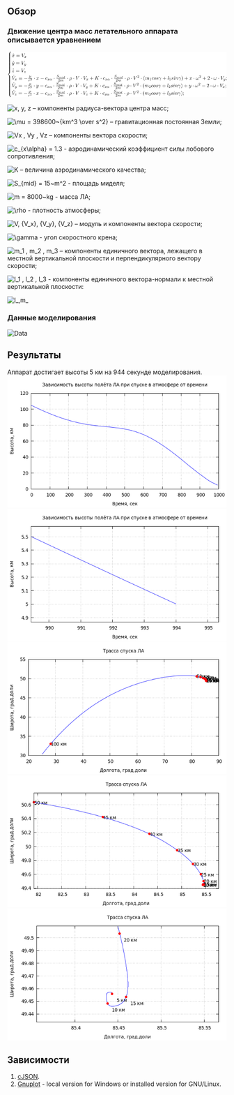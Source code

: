 ## Обзор
### Движение центра масс летательного аппарата описывается уравнением
![СДУ](/img/DE.png)

![x, y, z](https://tex.s2cms.ru/svg/x%2C%20y%2C%20z) – компоненты радиуса-вектора центра масс;

![\mu = 398600~{km^3 \over s^2}](https://tex.s2cms.ru/svg/%5Cmu%20%3D%20398600~%7Bkm%5E3%20%5Cover%20s%5E2%7D) – гравитационная постоянная Земли;

![Vx , Vy , Vz](https://tex.s2cms.ru/svg/Vx%20%2C%20Vy%20%2C%20Vz) – компоненты вектора скорости;

![c_{x\alpha} = 1.3](https://tex.s2cms.ru/svg/c_%7Bx%5Calpha%7D%20%3D%201.3) - аэродинамический коэффициент силы лобового сопротивления;

![K](https://tex.s2cms.ru/svg/K) – величина аэродинамического качества;

![S_{mid}  = 15~m^2](https://tex.s2cms.ru/svg/S_%7Bmid%7D%20%20%3D%2015~m%5E2) - площадь миделя;

![m = 8000~kg](https://tex.s2cms.ru/svg/m%20%3D%208000~kg) - масса ЛА;

![\rho](https://tex.s2cms.ru/svg/%5Crho) - плотность атмосферы;

![V, {V_x}, {V_y}, {V_z}](https://tex.s2cms.ru/svg/V%2C%20%7BV_x%7D%2C%20%7BV_y%7D%2C%20%7BV_z%7D) – модуль и компоненты вектора скорости;

![\gamma](https://tex.s2cms.ru/svg/%5Cgamma) - угол скоростного крена;

![m_1 , m_2 , m_3](https://tex.s2cms.ru/svg/m_1%20%2C%20m_2%20%2C%20m_3) – компоненты единичного вектора, лежащего в местной вертикальной плоскости и перпендикулярного вектору скорости;

![l_1 , l_2 , l_3](https://tex.s2cms.ru/svg/l_1%20%2C%20l_2%20%2C%20l_3) - компоненты единичного вектора-нормали к местной вертикальной плоскости:

![l_,m_](https://tex.s2cms.ru/svg/%5Cbar%20l%20%3D%20%5Cbegin%7BVmatrix%7D%0Al_1%5C%5C%0Al_2%5C%5C%0Al_3%0A%5Cend%7BVmatrix%7D%20%5Cright%20%5Crdline%20%3D%20%7B%7B%20%5Cbar%20V%20%5Ctimes%20%5Cbar%20r%20%7D%20%5Cover%20%7C%7B%20%5Cbar%20V%20%5Ctimes%20%5Cbar%20r%20%7D%7C%7D%3B~~%5Cbar%20m%20%3D%20%5Cbegin%7BVmatrix%7D%0Am_1%5C%5C%0Am_2%5C%5C%0Am_3%0A%5Cend%7BVmatrix%7D%20%5Cright%20%5Crdline%20%3D%20%7B%7B%20%5Cbar%20l%20%5Ctimes%20%5Cbar%20V%20%7D%20%5Cover%20%7C%7B%20%5Cbar%20l%20%5Ctimes%20%5Cbar%20V%20%7D%7C%7D.)
### Данные моделирования
![Data](https://tex.s2cms.ru/svg/%20%5Cbegin%7Bequation*%7D%0A%20%5Cbegin%7Bcases%7D%0Ax%20%3D%205065.124~km%3B%0A%5C%5C%0Ay%20%3D%202373.486~km%3B%0A%5C%5C%0Az%20%3D%203253.021~km%3B%0A%5C%5C%0AV_x%20%3D%20-4.857479~%7Bkm%20%5Cover%20s%7D%3B%0A%5C%5C%0AV_y%20%3D%203.565160~%7Bkm%20%5Cover%20s%7D%3B%0A%5C%5C%0AV_z%20%3D%204.695924~%7Bkm%20%5Cover%20s%7D.%0A%20%5Cend%7Bcases%7D%0A%5Cend%7Bequation*%7D%20)
## Результаты
Аппарат достигает высоты 5 км на 944 секунде моделирования.
![График высоты 1](/img/height1.png)
![График высоты 2](/img/height2.png)
![График траектории 1](/img/path1.png)
![График траектории 2](/img/path2.png)
![График траектории 3](/img/path3.png)
## Зависимости
1. [cJSON](https://github.com/DaveGamble/cJSON).
2. [Gnuplot](http://www.gnuplot.info/) - local version for Windows or installed version for GNU/Linux.
